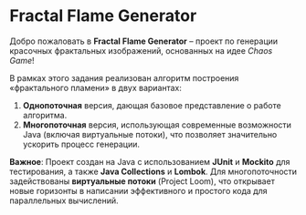 # Fractal Flame Generator

Добро пожаловать в **Fractal Flame Generator** – проект по генерации красочных фрактальных изображений, основанных на идее *Chaos Game*!  

В рамках этого задания реализован алгоритм построения «фрактального пламени» в двух вариантах:  
1. **Однопоточная** версия, дающая базовое представление о работе алгоритма.  
2. **Многопоточная** версия, использующая современные возможности Java (включая виртуальные потоки), что позволяет значительно ускорить процесс генерации.

**Важное**: Проект создан на Java с использованием **JUnit** и **Mockito** для тестирования, а также **Java Collections** и **Lombok**. Для многопоточности задействованы **виртуальные потоки** (Project Loom), что открывает новые горизонты в написании эффективного и простого кода для параллельных вычислений.

